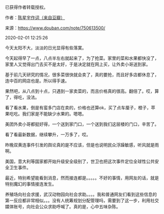已获得作者转载授权。


作者：[陈星宇作词（来自豆瓣）](https://www.douban.com/people/chenxingyu2009/)


来源：https://www.douban.com/note/750613500/


2020-02-01 12:25:26


今天太阳不大，淡淡的日光显得有些落寞。  

今天起得早了一点，八点半左右就起来了，为了抢菜。家里的菜和水果都快没了，家里人又觉得出门去买不是太好，于是决定就在网上买，让外卖小哥送到家。  

基于前几天研究的情况，很多菜很快就会卖了，真的要抢，而且好多店都休息了，连中百的网店也是。所以得手速。  

果然吧，从八点到十点，只遇到一家卖菜的，而且价格真的很高。翻倍了。哎，算了，得吃，没法。  

看了看水果，倒是有蛮多门店在卖的，价格也还算ok，买了点车厘子，橙子，苹果吃吃。我们家是不能缺少水果的。嗯嗯。  

美团外卖小哥都挺好得，一个送到家门口，一个送到我们这层楼的门口，辛苦了。  

看了看最新数据，继续攀升，一万多了，哎。  

昨晚双黄连事件引发的舆论真的是不应该，但是也说明民众浮躁敏感，听风就是雨啊。  

美国，意大利等国家都开始升级安全级别了，世卫也把这次事件定位全球性公共安全卫生事件。  

最近，特别希望能看到消息，然而接连都是。。。。。不好的事情，用网友的话，就是特别魔幻的事情接连发生。  

养殖场向社会求援，武汉动物园向社会求助。。。。我和普通网友们看到这些信息的第一反应都非常相似。。。没有人统筹规划分配管理吗，需要到了这一步，利用社交媒体账号，向社会公众求助呼喊了。真的是，心中五味杂陈。  

